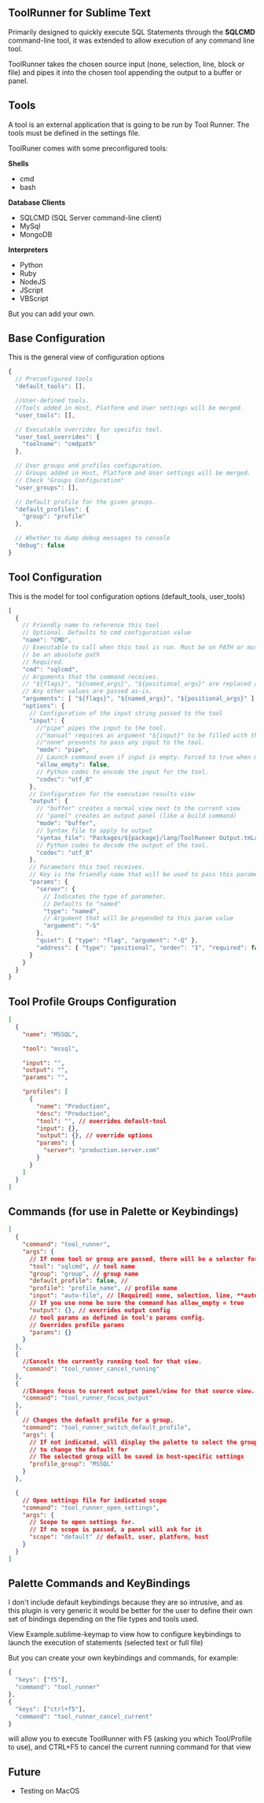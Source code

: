 ToolRunner for Sublime Text
---
Primarily designed to quickly execute SQL Statements through the **SQLCMD**
command-line tool, it was extended to allow execution of any command line tool.

ToolRunner takes the chosen source input (none, selection, line, block or
file) and pipes it into the chosen tool appending the output to a buffer or
panel.

Tools
---
A tool is an external application that is going to be run by Tool Runner.
The tools must be defined in the settings file.

ToolRuner comes with some preconfigured tools:

**Shells**

 - cmd
 - bash

**Database Clients**

 - SQLCMD (SQL Server command-line client)
 - MySql
 - MongoDB

**Interpreters**

 - Python
 - Ruby
 - NodeJS
 - JScript
 - VBScript

But you can add your own.

Base Configuration
---
This is the general view of configuration options

```javascript
{
  // Preconfigured tools
  "default_tools": [],

  //User-defined tools.
  //Tools added in Host, Platform and User settings will be merged.
  "user_tools": [],

  // Executable overrides for specific tool.
  "user_tool_overrides": {
    "toolname": "cmdpath"
  },

  // User groups and profiles configuration.
  // Groups added in Host, Platform and User settings will be merged.
  // Check "Groups Configuration"
  "user_groups": [],

  // Default profile for the given groups.
  "default_profiles": {
    "group": "profile"
  },

  // Whether to dump debug messages to console
  "debug": false
}
```

Tool Configuration
---
This is the model for tool configuration options (default_tools, user_tools)

```javascript
[
  {
    // Friendly name to reference this tool
    // Optional. Defaults to cmd configuration value
    "name": "CMD",
    // Executable to call when this tool is run. Must be on PATH or must
    // be an absolute path
    // Required.
    "cmd": "sqlcmd",
    // Arguments that the command receives.
    // "${flags}", "${named_args}", "${positional_args}" are replaced as individual elements by its corresponding params.
    // Any other values are passed as-is.
    "arguments": [ "${flags}", "${named_args}", "${positional_args}" ],
    "options": {
      // Configuration of the input string passed to the tool
      "input": {
        //"pipe" pipes the input to the tool.
        //"manual" requires an argument "${input}" to be filled with the full input
        //"none" prevents to pass any input to the tool.
        "mode": "pipe",
        // Launch command even if input is empty. Forced to true when mode=none
        "allow_empty": false,
        // Python codec to encode the input for the tool.
        "codec": "utf_8"
      },
      // Configuration for the execution results view
      "output": {
        // "buffer" creates a normal view next to the current view
        // "panel" creates an output panel (like a build command)
        "mode": "buffer",
        // Syntax file to apply to output
        "syntax_file": "Packages/${package}/lang/ToolRunner Output.tmLanguage",
        // Python codec to decode the output of the tool.
        "codec": "utf_8"
      },
      // Parameters this tool receives.
      // Key is the friendly name that will be used to pass this parameter
      "params": {
        "server": {
          // Indicates the type of parameter.
          // Defaults to "named"
          "type": "named",
          // Argument that will be prepended to this param value
          "argument": "-S"
        },
        "quiet": { "type": "flag", "argument": "-Q" },
        "address": { "type": "positional", "order": "1", "required": false }
      }
    }
  }
}
```

Tool Profile Groups Configuration
---

``` json
[
  {
    "name": "MSSQL",

    "tool": "mssql",

    "input": "",
    "output": "",
    "params": "",

    "profiles": [
      {
        "name": "Production",
        "desc": "Production",
        "tool": "", // overrides default-tool
        "input": {},
        "output": {}, // override options
        "params": {
          "server": "production.server.com"
        }
      }
    ]
  }
]
```


Commands (for use in Palette or Keybindings)
---
```json
[
  {
    "command": "tool_runner",
    "args": {
      // If none tool or group are passed, there will be a selector for Group/Profile
      "tool": "sqlcmd", // tool name
      "group": "group", // group name
      "default_profile": false, //
      "profile": "profile_name", // profile name
      "input": "auto-file", // [Required] none, selection, line, **auto-line**, block, auto-block, file, auto-file
      // If you use none be sure the command has allow_empty = true
      "output": {}, // overrides output config
      // tool params as defined in tool's params config.
      // Overrides profile params
      "params": {}
    }
  },
  {
    //Cancels the currently running tool for that view.
    "command": "tool_runner_cancel_running"
  },
  {
    //Changes focus to current output panel/view for that source view.
    "command": "tool_runner_focus_output"
  },
  {
    // Changes the default profile for a group.
    "command": "tool_runner_switch_default_profile",
    "args": {
      // If not indicated, will display the palette to select the group
      // to change the default for
      // The selected group will be saved in host-specific settings
      "profile_group": "MSSQL"
    }
  },

  {
    // Open settings file for indicated scope
    "command": "tool_runner_open_settings",
    "args": {
      // Scope to open settings for.
      // If no scope is passed, a panel will ask for it
      "scope": "default" // default, user, platform, host
    }
  }
]
```

Palette Commands and KeyBindings
---
I don't include default keybindings because they are so intrusive, and as this plugin is very generic it would be better for the user to define their own set of bindings depending on the file types and tools used.

View Example.sublime-keymap to view how to configure keybindings to launch the execution of statements (selected text or full file)

But you can create your own keybindings and commands, for example:

```javascript
{
  "keys": ["f5"],
  "command": "tool_runner"
},
{
  "keys": ["ctrl+f5"],
  "command": "tool_runner_cancel_current"
}
```

will allow you to execute ToolRunner with F5 (asking you which Tool/Profile to use), and CTRL+F5 to cancel the current running command for that view

Future
---
  - Testing on MacOS
